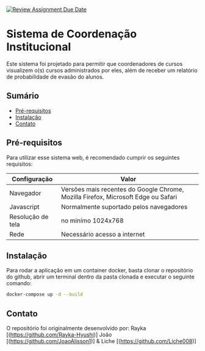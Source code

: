 [![Review Assignment Due Date](https://classroom.github.com/assets/deadline-readme-button-22041afd0340ce965d47ae6ef1cefeee28c7c493a6346c4f15d667ab976d596c.svg)](https://classroom.github.com/a/agg6sSBC)

# Sistema de Coordenação Institucional

Este sistema foi projetado para permitir que coordenadores de cursos visualizem o(s) cursos
administrados por eles, além de receber um relatório de probabilidade de evasão do alunos.

## Sumário

* [Pré-requisitos](#pré-requisitos)
* [Instalação](#instalação)
* [Contato](#contato)

## Pré-requisitos

Para utilizar esse sistema web, é recomendado cumprir os seguintes requisitos:

| Configuração      | Valor                                                                             |
|-------------------|-----------------------------------------------------------------------------------|
| Navegador         | Versões mais recentes do Google Chrome, Mozilla Firefox, Microsoft Edge ou Safari |
| Javascript        | Normalmente suportado pelos navegadores                                           |
| Resolução de tela | no minímo 1024x768                                                                |
| Rede              | Necessário acesso a internet                                                      |

## Instalação

Para rodar a aplicação em um container docker, basta clonar o repositório do github, abrir um terminal dentro da pasta clonada e executar o seguinte comando:

```bash
docker-compose up -d --build
```

## Contato

O repositório foi originalmente desenvolvido por: 
Rayka [(https://github.com/Rayka-Hyushi)]
João [(https://github.com/JoaoAlisson1)]
& Liche [(https://github.com/Liche008)]
